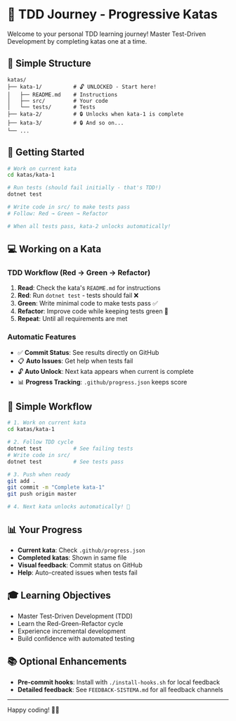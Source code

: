 # 🎯 TDD Journey - Progressive Katas

Welcome to your personal TDD learning journey! Master Test-Driven Development by completing katas one at a time.

## 📁 Simple Structure

```
katas/
├── kata-1/          # 🔓 UNLOCKED - Start here!
│   ├── README.md    # Instructions  
│   ├── src/         # Your code
│   └── tests/       # Tests
├── kata-2/          # 🔒 Unlocks when kata-1 is complete
├── kata-3/          # 🔒 And so on...
└── ...
```

## 🚀 Getting Started

```bash
# Work on current kata
cd katas/kata-1

# Run tests (should fail initially - that's TDD!)
dotnet test

# Write code in src/ to make tests pass
# Follow: Red → Green → Refactor

# When all tests pass, kata-2 unlocks automatically!
```

## 💻 Working on a Kata

### TDD Workflow (Red → Green → Refactor)

1. **Read**: Check the kata's `README.md` for instructions
2. **Red**: Run `dotnet test` - tests should fail ❌
3. **Green**: Write minimal code to make tests pass ✅
4. **Refactor**: Improve code while keeping tests green 🔄
5. **Repeat**: Until all requirements are met

### Automatic Features

- ✅ **Commit Status**: See results directly on GitHub
- 📋 **Auto Issues**: Get help when tests fail  
- 🔓 **Auto Unlock**: Next kata appears when current is complete
- 📊 **Progress Tracking**: `.github/progress.json` keeps score

## 🔄 Simple Workflow

```bash
# 1. Work on current kata
cd katas/kata-1

# 2. Follow TDD cycle
dotnet test          # See failing tests
# Write code in src/
dotnet test          # See tests pass

# 3. Push when ready
git add .
git commit -m "Complete kata-1"
git push origin master

# 4. Next kata unlocks automatically! 🎉
```

## 📊 Your Progress

- **Current kata**: Check `.github/progress.json`
- **Completed katas**: Shown in same file
- **Visual feedback**: Commit status on GitHub
- **Help**: Auto-created issues when tests fail

## 🎓 Learning Objectives

- Master Test-Driven Development (TDD)
- Learn the Red-Green-Refactor cycle
- Experience incremental development
- Build confidence with automated testing

## 📚 Optional Enhancements

- **Pre-commit hooks**: Install with `./install-hooks.sh` for local feedback
- **Detailed feedback**: See `FEEDBACK-SISTEMA.md` for all feedback channels

---

Happy coding! 🚀💪